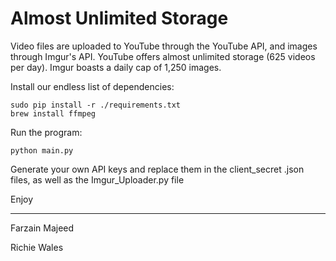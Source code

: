 # Almost Unlimited Storage

Video files are uploaded to YouTube through the YouTube API, and images through Imgur's API. YouTube offers
almost unlimited storage (625 videos per day). Imgur boasts a daily cap of 1,250 images.

Install our endless list of dependencies:

```
sudo pip install -r ./requirements.txt
brew install ffmpeg
```

Run the program:

```
python main.py
```

Generate your own API keys and replace them in the client_secret .json files, as well
as the Imgur_Uploader.py file

Enjoy
___
Farzain Majeed

Richie Wales